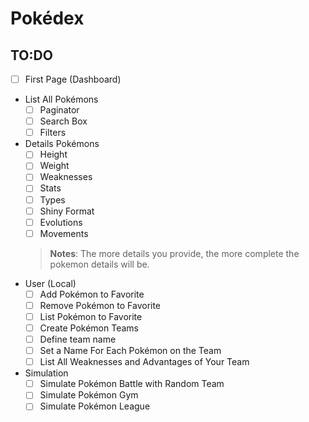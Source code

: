# Pokédex

## TO:DO
- [ ] First Page (Dashboard)
- List All Pokémons
  - [ ] Paginator
  - [ ] Search Box
  - [ ] Filters
- Details Pokémons
  - [ ] Height
  - [ ] Weight
  - [ ] Weaknesses
  - [ ] Stats
  - [ ] Types
  - [ ] Shiny Format
  - [ ] Evolutions
  - [ ] Movements
  > **Notes**: The more details you provide, the more complete the pokemon details will be.
- User (Local)
  - [ ] Add Pokémon to Favorite
  - [ ] Remove Pokémon to Favorite
  - [ ] List Pokémon to Favorite
  - [ ] Create Pokémon Teams
  - [ ] Define team name
  - [ ] Set a Name For Each Pokémon on the Team
  - [ ] List All Weaknesses and Advantages of Your Team
- Simulation
  - [ ] Simulate Pokémon Battle with Random Team
  - [ ] Simulate Pokémon Gym
  - [ ] Simulate Pokémon League
